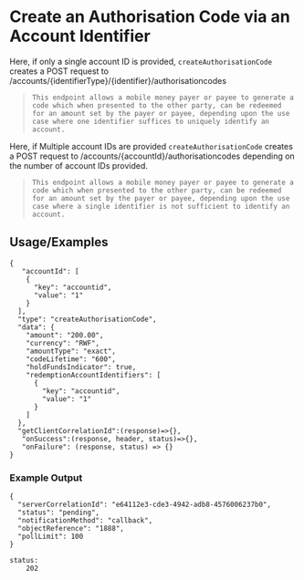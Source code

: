# Create an Authorisation Code via an Account Identifier

Here, if only a single account ID is provided, `createAuthorisationCode` creates a POST request to /accounts/{identifierType}/{identifier}/authorisationcodes

> `This endpoint allows a mobile money payer or payee to generate a code which when presented to the other party, can be redeemed for an amount set by the payer or payee, depending upon the use case where one identifier suffices to uniquely identify an account.`

Here, if Multiple account IDs are provided `createAuthorisationCode` creates a POST request to /accounts/{accountId}/authorisationcodes depending on the number of account IDs provided.

> `This endpoint allows a mobile money payer or payee to generate a code which when presented to the other party, can be redeemed for an amount set by the payer or payee, depending upon the use case where a single identifier is not sufficient to identify an account.`

## Usage/Examples

```
{
   "accountId": [
    {
      "key": "accountid",
      "value": "1"
    }
  ],
  "type": "createAuthorisationCode",
  "data": {
    "amount": "200.00",
    "currency": "RWF",
    "amountType": "exact",
    "codeLifetime": "600",
    "holdFundsIndicator": true,
    "redemptionAccountIdentifiers": [
      {
        "key": "accountid",
        "value": "1"
      }
    ]
  },
  "getClientCorrelationId":(response)=>{},
   "onSuccess":(response, header, status)=>{},
   "onFailure": (response, status) => {}
}
```

### Example Output

```
{
  "serverCorrelationId": "e64112e3-cde3-4942-adb8-4576006237b0",
  "status": "pending",
  "notificationMethod": "callback",
  "objectReference": "1888",
  "pollLimit": 100
}

status:
    202
```
